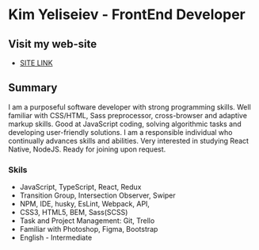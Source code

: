 # Kim Yeliseiev - FrontEnd Developer

## Visit my web-site

- [SITE LINK](https://<Your_site_link>)

## Summary

I am a purposeful software developer with strong programming skills. Well familiar with CSS/HTML, Sass preprocessor, cross-browser and adaptive markup skills. Good at JavaScript coding, solving algorithmic tasks and developing user-friendly solutions. I am a responsible individual who continually advances skills and abilities. Very interested in studying React Native, NodeJS.
Ready for joining upon request.

### Skils

* JavaScript, TypeScript, React, Redux
* Transition Group, Intersection Observer, Swiper
* NPM, IDE, husky, EsLint, Webpack, API,
* CSS3, HTML5, BEM, Sass(SCSS)
* Task and Project Management: Git, Trello
* Familiar with Photoshop, Figma, Bootstrap
* English - Intermediate
